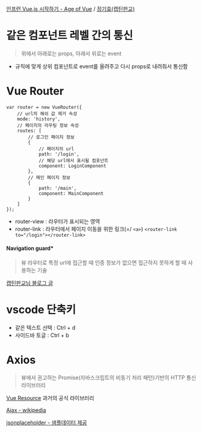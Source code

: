 [인프런 Vue.js 시작하기 - Age of Vue](https://inf.run/C898/) / [장기효(캡틴판교)](https://joshua1988.github.io/vue-camp/)

# 같은 컴포넌트 레벨 간의 통신
> 위에서 아래로는 props, 아래서 위로는 event
- 규칙에 맞게 상위 컴포넌트로 event를 올려주고 다시 props로 내려줘서 통신함

# Vue Router
```
var router = new VueRouter({
    // url의 해쉬 값 제거 속성
    mode: 'history',
    // 페이지의 라우팅 정보 속성
    routes: [
        // 로그인 페이지 정보
        {
            // 페이지의 url
            path: '/login',
            // 해당 url에서 표시될 컴포넌트
            component: LoginComponent
        },
        // 메인 페이지 정보
        {
            path: '/main',
            component: MainComponent
        }
    ]
});
```
- router-view : 라우터가 표시되는 영역
- router-link : 라우터에서 페이지 이동을 위한 링크(=/ `<a>`)
`<router-link to="/login"></router-link>`

#### Navigation guard*
> 뷰 라우터로 특정 url에 접근할 때 인증 정보가 없으면 접근하지 못하게 할 때 사용하는 기술

[캡틴판교님 블로그 글](https://joshua1988.github.io/web-development/vuejs/vue-router-navigation-guards/, "네비게이션 가드")

# vscode 단축키
- 같은 텍스트 선택 : Ctrl + d
- 사이드바 토글 : Ctrl + b 

# Axios
> 뷰에서 권고하는 Promise(자바스크립트의 비동기 처리 패턴)기반의 HTTP 통신 라이브러리

[Vue Resource](https://github.com/pagekit/vue-resource)
과거의 공식 라이브러리

[Ajax - wikipedia](https://ko.wikipedia.org/wiki/Ajax)

[jsonplaceholder - 샘플데이터 제공](https://jsonplaceholder.typicode.com/)